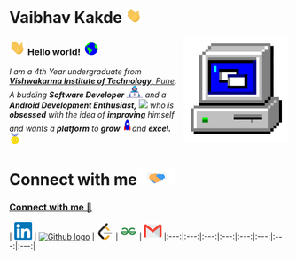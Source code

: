 # Vaibhav Kakde&nbsp;<img src="https://github.com/thisisvuk/thisisvuk/blob/main/Assets/Hi.gif" width="29">

<img align="right" alt="PC GIF" src="https://github.com/thisisvuk/thisisvuk/blob/main/Assets/PC.gif" width="190" />

### <img src="https://github.com/thisisvuk/thisisvuk/blob/main/Assets/Hi.gif" width="29px"> **Hello world!** &nbsp;<img src="https://github.com/thisisvuk/thisisvuk/blob/main/Assets/Earth.gif" width="24px">

<p>
  <em>
    I am a 4th Year undergraduate from <a href="https://www.vit.edu/"> <b>Vishwakarma Institute of Technology</b>, Pune</a>.  
    A budding <b>Software Developer</b> <img src="https://github.com/thisisvuk/thisisvuk/blob/main/Assets/Developer.gif" width="30px"> and a <b>Android Development   Enthusiast,</b>&nbsp;<img src="https://tenor.com/bq6X0.gif" width="36px"> who is <b>obsessed</b> with the idea of <b>improving</b> himself and wants a <b>platform</b> to <b>grow</b> <img src="https://github.com/thisisvuk/thisisvuk/blob/main/Assets/Rocket.gif" width="18px">and <b>excel.</b> <img src="https://github.com/thisisvuk/thisisvuk/blob/main/Assets/Medal.gif" width="20px">
  </em>  
</p>

# Connect with me<img src="https://github.com/thisisvuk/thisisvuk/blob/main/Assets/Handshake.gif" height="32px">
### [Connect with me 💬](https://www.linkedin.com/in/thisisvuk/) 
| [<img src="https://github.com/thisisvuk/thisisvuk/blob/main/Assets/Linkedin.svg" alt="Linkedin Logo" width="32">](https://in.linkedin.com/in/thisisvuk) 
| [<img src="https://cdn.svgporn.com/logos/github-icon.svg" alt="Github logo" width="34">](https://github.com/thisisvuk) 
| [<img src="https://github.com/thisisvuk/thisisvuk/blob/main/Assets/leetcode-.webp" alt="LeetCode Logo" width="30">](https://leetcode.com/thisisvuk/) 
| [<img src="https://github.com/thisisvuk/thisisvuk/blob/main/Assets/gfg.png" alt="GFG Logo" width="30">](https://auth.geeksforgeeks.org/user/thisisvuk/) 
| [<img src="https://github.com/thisisvuk/thisisvuk/blob/main/Assets/Gmail.svg" alt="Gmail logo" height="32">](mailto:thisisvuk1@gmail.com)
|:---:|:---:|:---:|:---:|:---:|:---:|:---:|:---:|


<!--
**thisisvuk/thisisvuk** is a ✨ _special_ ✨ repository because its `README.md` (this file) appears on your GitHub profile.

Here are some ideas to get you started:

- 🔭 I’m currently working on ...
- 🌱 I’m currently learning ...
- 👯 I’m looking to collaborate on ...
- 🤔 I’m looking for help with ...
- 💬 Ask me about ...
- 📫 How to reach me: ...
- 😄 Pronouns: ...
- ⚡ Fun fact: ...
-->
